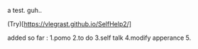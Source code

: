 a test. guh..

(Try)[https://vlegrast.github.io/SelfHelp2/]

added so far :
1.pomo
2.to do
3.self talk
4.modify apperance
5.
